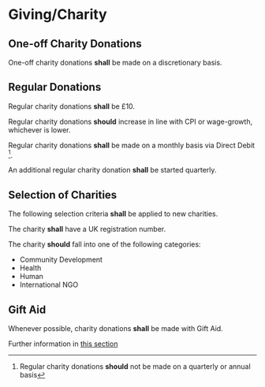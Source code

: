 # Giving/Charity

## One-off Charity Donations

One-off charity donations **shall** be made on a discretionary basis.

## Regular Donations

Regular charity donations **shall** be £10.

Regular charity donations **should** increase in line with CPI or wage-growth, whichever is lower.

Regular charity donations **shall** be made on a monthly basis via Direct Debit [^1].

[^1]: Regular charity donations **should** not be made on a quarterly or annual basis

An additional regular charity donation **shall** be started quarterly.

## Selection of Charities

The following selection criteria **shall** be applied to new charities.

The charity **shall** have a UK registration number.

The charity **should** fall into one of the following categories:

* Community Development
* Health
* Human
* International NGO

## Gift Aid

Whenever possible, charity donations **shall** be made with Gift Aid.

Further information in [this section](/tax/#gift-aid)
